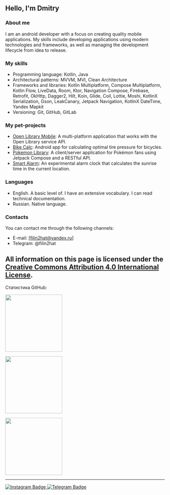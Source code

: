 ## Hello, I'm Dmitry

### About me
I am an android developer with a focus on creating quality mobile applications. My skills include developing applications using modern technologies and frameworks, as well as managing the development lifecycle from idea to release.

### My skills
- Programming language: Kotlin, Java
- Architectural patterns: MVVM, MVI, Clean Architecture
- Frameworks and libraries: Kotlin Multiplatform, Compose Multiplatform, Kotlin Flow, LiveData, Room, Ktor, Navigation Compose, Firebase, Retrofit, OkHttp, Dagger2, Hilt, Koin, Glide, Coil, Lottie, Moshi, KotlinX Serialization, Gson, LeakCanary, Jetpack Navigation, KotlinX DateTime, Yandex Mapkit
- Versioning: Git, GitHub, GitLab

### My pet-projects
- [Open Library Mobile](https://github.com/filin2hat/OpenLibApp): A multi-platform application that works with the Open Library service API.
- [Bike Calc](https://github.com/filin2hat/BikeCalc): Android app for calculating optimal tire pressure for bicycles.
- [Pokemon Library](https://github.com/filin2hat/Pokemon-Lib): A client/server application for Pokémon fans using Jetpack Compose and a RESTful API.
- [Smart Alarm](https://github.com/filin2hat/SmartAlarm): An experimental alarm clock that calculates the sunrise time in the current location.

### Languages
- English. A basic level of. I have an extensive vocabulary. I can read technical documentation.
- Russian. Native language.

### Contacts
You can contact me through the following channels:
- E-mail: [filin2hat@yandex.ru]
- Telegram: @filin2hat

All information on this page is licensed under the [Creative Commons Attribution 4.0 International License](https://creativecommons.org/licenses/by/4.0/).
---

<summary>Статистика GitHub:</summary>
<p align="left">
<a href="https://github.com/filin2hat">
  <img height="180em" src="https://github-readme-stats-eight-theta.vercel.app/api?username=filin2hat&show_icons=true&theme=algolia&include_all_commits=true&count_private=true"/>
  </a>
</p>
<p align="left">
<a href="https://github.com/filin2hat">
  <img height="180em" src="http://github-readme-streak-stats.herokuapp.com?user=filin2hat&theme=algolia"/>
  </a>
</p>
<p align="left">
<a href="https://github.com/filin2hat">
<img height="180em" src="https://github-readme-stats-eight-theta.vercel.app/api/top-langs/?username=filin2hat&layout=compact&langs_count=8&theme=algolia"/>
</a>
</p>

---

<div id="badges">
  <a href="https://www.instagram.com/filin2hat">
    <img src="https://img.shields.io/badge/Instagram-purple?style=for-the-badge&logo=instagram&logoColor=white" alt="Instagram Badge"/>
  </a>
  <a href="https://t.me/filin2hat">
    <img src="https://img.shields.io/badge/Telegram-blue?style=for-the-badge&logo=telegram&logoColor=white" alt="Telegram Badge"/>
  </a>
</div>
